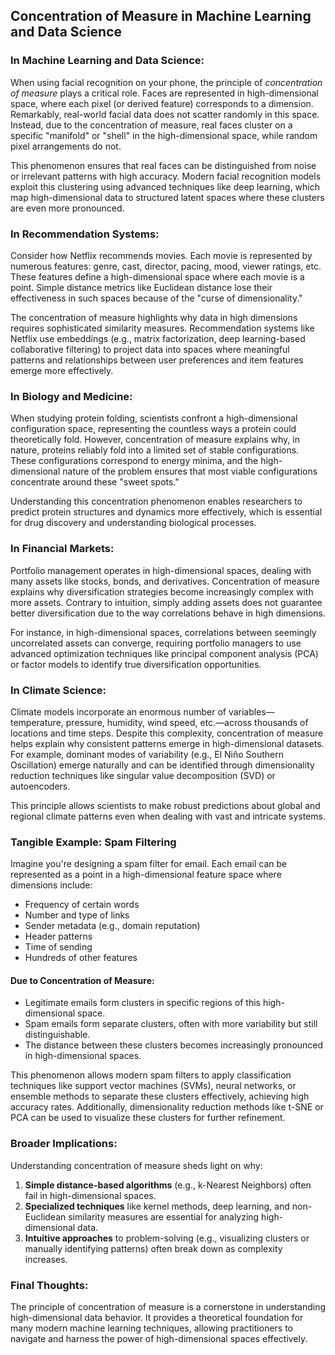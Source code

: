 ## Concentration of Measure in Machine Learning and Data Science

### In Machine Learning and Data Science:

When using facial recognition on your phone, the principle of _concentration of measure_ plays a critical role. Faces are represented in high-dimensional space, where each pixel (or derived feature) corresponds to a dimension. Remarkably, real-world facial data does not scatter randomly in this space. Instead, due to the concentration of measure, real faces cluster on a specific "manifold" or "shell" in the high-dimensional space, while random pixel arrangements do not.

This phenomenon ensures that real faces can be distinguished from noise or irrelevant patterns with high accuracy. Modern facial recognition models exploit this clustering using advanced techniques like deep learning, which map high-dimensional data to structured latent spaces where these clusters are even more pronounced.

### In Recommendation Systems:

Consider how Netflix recommends movies. Each movie is represented by numerous features: genre, cast, director, pacing, mood, viewer ratings, etc. These features define a high-dimensional space where each movie is a point. Simple distance metrics like Euclidean distance lose their effectiveness in such spaces because of the "curse of dimensionality."

The concentration of measure highlights why data in high dimensions requires sophisticated similarity measures. Recommendation systems like Netflix use embeddings (e.g., matrix factorization, deep learning-based collaborative filtering) to project data into spaces where meaningful patterns and relationships between user preferences and item features emerge more effectively.

### In Biology and Medicine:

When studying protein folding, scientists confront a high-dimensional configuration space, representing the countless ways a protein could theoretically fold. However, concentration of measure explains why, in nature, proteins reliably fold into a limited set of stable configurations. These configurations correspond to energy minima, and the high-dimensional nature of the problem ensures that most viable configurations concentrate around these "sweet spots."

Understanding this concentration phenomenon enables researchers to predict protein structures and dynamics more effectively, which is essential for drug discovery and understanding biological processes.

### In Financial Markets:

Portfolio management operates in high-dimensional spaces, dealing with many assets like stocks, bonds, and derivatives. Concentration of measure explains why diversification strategies become increasingly complex with more assets. Contrary to intuition, simply adding assets does not guarantee better diversification due to the way correlations behave in high dimensions.

For instance, in high-dimensional spaces, correlations between seemingly uncorrelated assets can converge, requiring portfolio managers to use advanced optimization techniques like principal component analysis (PCA) or factor models to identify true diversification opportunities.

### In Climate Science:

Climate models incorporate an enormous number of variables—temperature, pressure, humidity, wind speed, etc.—across thousands of locations and time steps. Despite this complexity, concentration of measure helps explain why consistent patterns emerge in high-dimensional datasets. For example, dominant modes of variability (e.g., El Niño Southern Oscillation) emerge naturally and can be identified through dimensionality reduction techniques like singular value decomposition (SVD) or autoencoders.

This principle allows scientists to make robust predictions about global and regional climate patterns even when dealing with vast and intricate systems.

### Tangible Example: Spam Filtering

Imagine you're designing a spam filter for email. Each email can be represented as a point in a high-dimensional feature space where dimensions include:

- Frequency of certain words
- Number and type of links
- Sender metadata (e.g., domain reputation)
- Header patterns
- Time of sending
- Hundreds of other features

#### Due to Concentration of Measure:

- Legitimate emails form clusters in specific regions of this high-dimensional space.
- Spam emails form separate clusters, often with more variability but still distinguishable.
- The distance between these clusters becomes increasingly pronounced in high-dimensional spaces.

This phenomenon allows modern spam filters to apply classification techniques like support vector machines (SVMs), neural networks, or ensemble methods to separate these clusters effectively, achieving high accuracy rates. Additionally, dimensionality reduction methods like t-SNE or PCA can be used to visualize these clusters for further refinement.

### Broader Implications:

Understanding concentration of measure sheds light on why:

1. **Simple distance-based algorithms** (e.g., k-Nearest Neighbors) often fail in high-dimensional spaces.
2. **Specialized techniques** like kernel methods, deep learning, and non-Euclidean similarity measures are essential for analyzing high-dimensional data.
3. **Intuitive approaches** to problem-solving (e.g., visualizing clusters or manually identifying patterns) often break down as complexity increases.

### Final Thoughts:

The principle of concentration of measure is a cornerstone in understanding high-dimensional data behavior. It provides a theoretical foundation for many modern machine learning techniques, allowing practitioners to navigate and harness the power of high-dimensional spaces effectively.
